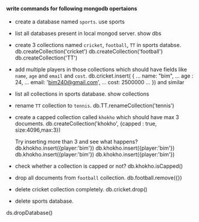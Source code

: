 #### write commands for following mongodb opertaions

- create a database named `sports`.
  use sports

- list all databases present in local mongod server.
  show dbs

- create 3 collections named `cricket`, `football`, `TT` in sports databse.
  db.createCollection('cricket')
  db.createCollection('football')
  db.createCollection('TT')

- add multiple players in those collections which should have fields like `name`, `age` and `email` and `cost`.
  db.cricket.insert( {
  ... name: "bim",
  ... age : 24,
  ... email: 'bim240@gmail.com',
  ... cost: 2500000
  ... }) and similar

* list all collections in sports database.
  show collections

* rename `TT` collection to `tennis`.
  db.TT.renameCollection('tennis')

* create a capped collection called `khokho` which should have max 3 documents.
  db.createCollection('khokho', {capped : true, size:4096,max:3})

  Try inserting more than 3 and see what happens?
  db.khokho.insert({player:'bim'})
  db.khokho.insert({player:'bim'})
  db.khokho.insert({player:'bim'})
  db.khokho.insert({player:'bim'})

* check whether a collection is capped or not?
  db.khokho.isCapped()

- drop all documents from `football` collection.
  db.football.remove({})

- delete cricket collection completely.
  db.cricket.drop()

* delete sports database.

ds.dropDatabase()
